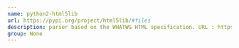```yaml
---
name: python2-html5lib
url: https://pypi.org/project/html5lib/#files
description: parser based on the WHATWG HTML specification. URL : https://pypi.org/project/html5lib/#files Groups : None
group: None
---
```

